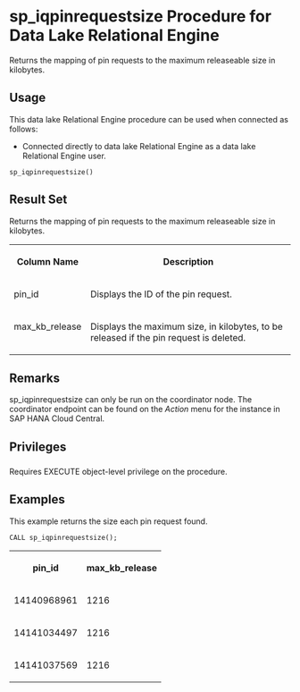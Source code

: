 <!-- loiob840d01e1af14cd490c991e2b6ce6a0d -->

# sp\_iqpinrequestsize Procedure for Data Lake Relational Engine

Returns the mapping of pin requests to the maximum releaseable size in kilobytes.



<a name="loiob840d01e1af14cd490c991e2b6ce6a0d__section_umy_gqn_14b"/>

## Usage

This data lake Relational Engine procedure can be used when connected as follows:

-   Connected directly to data lake Relational Engine as a data lake Relational Engine user.



```
sp_iqpinrequestsize()
```



<a name="loiob840d01e1af14cd490c991e2b6ce6a0d__pin_request_size_returns1"/>

## Result Set

Returns the mapping of pin requests to the maximum releaseable size in kilobytes.


<table>
<tr>
<th valign="top">

Column Name

</th>
<th valign="top">

Description

</th>
</tr>
<tr>
<td valign="top">

pin\_id

</td>
<td valign="top">

Displays the ID of the pin request.

</td>
</tr>
<tr>
<td valign="top">

max\_kb\_release

</td>
<td valign="top">

Displays the maximum size, in kilobytes, to be released if the pin request is deleted.

</td>
</tr>
</table>



<a name="loiob840d01e1af14cd490c991e2b6ce6a0d__pin_request_size_remarks1"/>

## Remarks

sp\_iqpinrequestsize can only be run on the coordinator node. The coordinator endpoint can be found on the *Action* menu for the instance in SAP HANA Cloud Central.



<a name="loiob840d01e1af14cd490c991e2b6ce6a0d__pin_request_size_priv1"/>

## Privileges



### 

Requires EXECUTE object-level privilege on the procedure.



<a name="loiob840d01e1af14cd490c991e2b6ce6a0d__pin_request_size_examples1"/>

## Examples

This example returns the size each pin request found.

```
CALL sp_iqpinrequestsize();
```


<table>
<tr>
<th valign="top">

pin\_id

</th>
<th valign="top">

max\_kb\_release

</th>
</tr>
<tr>
<td valign="top">

14140968961

</td>
<td valign="top">

1216

</td>
</tr>
<tr>
<td valign="top">

14141034497

</td>
<td valign="top">

1216

</td>
</tr>
<tr>
<td valign="top">

14141037569

</td>
<td valign="top">

1216

</td>
</tr>
</table>

